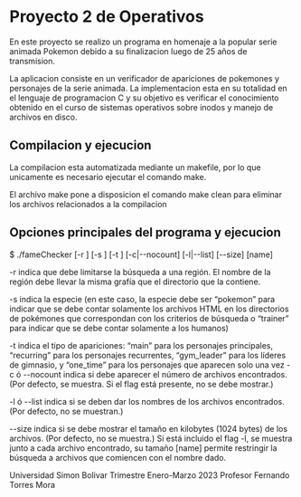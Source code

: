 # Proyecto 2 de Operativos

En este proyecto se realizo un programa en homenaje a la popular serie animada Pokemon debido a su finalizacion luego de 25 años de transmision.

La aplicacion consiste en un verificador de apariciones de pokemones y personajes de la serie animada. La implementacion esta en su totalidad en el lenguaje de programacion C y su objetivo es verificar el conocimiento obtenido en el curso de sistemas operativos sobre inodos y manejo de archivos en disco.

## Compilacion y ejecucion
La compilacion esta automatizada mediante un makefile, por lo que unicamente es necesario ejecutar el comando make.

El archivo make pone a disposicion el comando make clean para eliminar los archivos relacionados a la compilacion

## Opciones principales del programa y ejecucion

$ ./fameChecker [-r <region>] [-s <species>] [-t <type>] [-c|--nocount] [-l|--list] [--size] [name]

-r indica que debe limitarse la búsqueda a una región. El nombre de la región debe llevar la misma grafía que el directorio que la contiene.

-s indica la especie (en este caso, la especie debe ser “pokemon” para indicar que se debe contar solamente los archivos HTML en los directorios de pokémones que correspondan con los criterios de búsqueda o “trainer” para indicar que se debe contar solamente a los humanos)

-t indica el tipo de apariciones: “main” para los personajes principales, “recurring” para los personajes recurrentes, “gym_leader” para los líderes de gimnasio, y “one_time” para los personajes que aparecen solo una vez -c ó --nocount indica si debe aparecer el número de archivos encontrados. (Por defecto, se muestra. Si el flag está presente, no se debe mostrar.)

-l ó --list indica si se deben dar los nombres de los archivos encontrados. (Por defecto, no se muestran.)

--size indica si se debe mostrar el tamaño en kilobytes (1024 bytes) de los archivos. (Por defecto, no se muestra.) Si está incluido el flag -l, se muestra junto a cada archivo encontrado, su tamaño [name] permite restringir la búsqueda a archivos que comiencen con el nombre dado.

Universidad Simon Bolivar
Trimestre Enero-Marzo 2023
Profesor Fernando Torres Mora